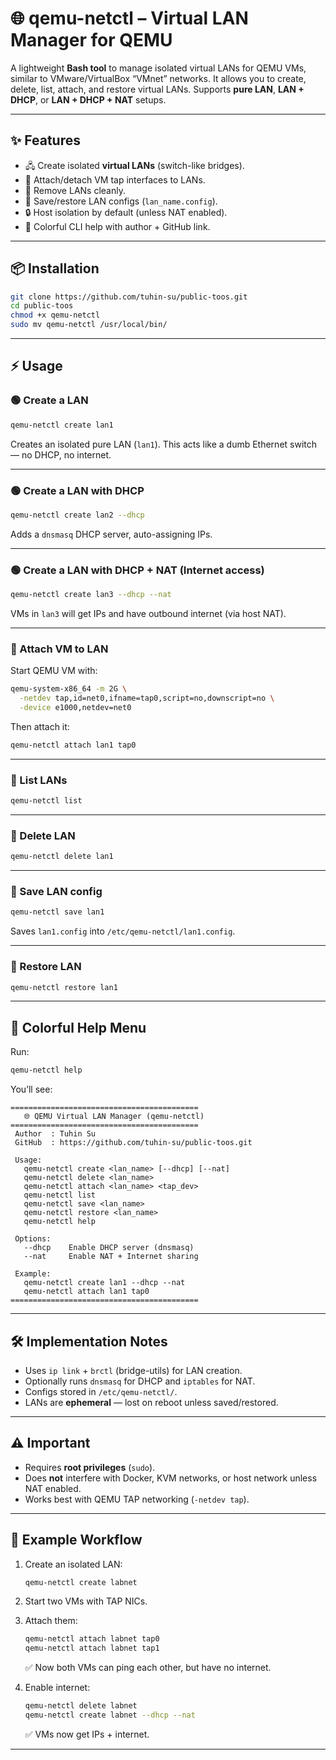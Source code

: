 # 🌐 qemu-netctl – Virtual LAN Manager for QEMU

A lightweight **Bash tool** to manage isolated virtual LANs for QEMU VMs, similar to VMware/VirtualBox “VMnet” networks.
It allows you to create, delete, list, attach, and restore virtual LANs.
Supports **pure LAN**, **LAN + DHCP**, or **LAN + DHCP + NAT** setups.

---

## ✨ Features

* 🖧 Create isolated **virtual LANs** (switch-like bridges).
* 🔌 Attach/detach VM tap interfaces to LANs.
* 🚮 Remove LANs cleanly.
* 💾 Save/restore LAN configs (`lan_name.config`).
* 🔒 Host isolation by default (unless NAT enabled).
* 🎨 Colorful CLI help with author + GitHub link.

---

## 📦 Installation

```bash
git clone https://github.com/tuhin-su/public-toos.git
cd public-toos
chmod +x qemu-netctl
sudo mv qemu-netctl /usr/local/bin/
```

---

## ⚡ Usage

### 🟢 Create a LAN

```bash
qemu-netctl create lan1
```

Creates an isolated pure LAN (`lan1`).
This acts like a dumb Ethernet switch — no DHCP, no internet.

---

### 🟢 Create a LAN with DHCP

```bash
qemu-netctl create lan2 --dhcp
```

Adds a `dnsmasq` DHCP server, auto-assigning IPs.

---

### 🟢 Create a LAN with DHCP + NAT (Internet access)

```bash
qemu-netctl create lan3 --dhcp --nat
```

VMs in `lan3` will get IPs and have outbound internet (via host NAT).

---

### 🔗 Attach VM to LAN

Start QEMU VM with:

```bash
qemu-system-x86_64 -m 2G \
  -netdev tap,id=net0,ifname=tap0,script=no,downscript=no \
  -device e1000,netdev=net0
```

Then attach it:

```bash
qemu-netctl attach lan1 tap0
```

---

### 📜 List LANs

```bash
qemu-netctl list
```

---

### 🚮 Delete LAN

```bash
qemu-netctl delete lan1
```

---

### 💾 Save LAN config

```bash
qemu-netctl save lan1
```

Saves `lan1.config` into `/etc/qemu-netctl/lan1.config`.

---

### 🔄 Restore LAN

```bash
qemu-netctl restore lan1
```

---

## 🎨 Colorful Help Menu

Run:

```bash
qemu-netctl help
```

You’ll see:

```
==========================================
   🌐 QEMU Virtual LAN Manager (qemu-netctl)
==========================================
 Author  : Tuhin Su
 GitHub  : https://github.com/tuhin-su/public-toos.git

 Usage:
   qemu-netctl create <lan_name> [--dhcp] [--nat]
   qemu-netctl delete <lan_name>
   qemu-netctl attach <lan_name> <tap_dev>
   qemu-netctl list
   qemu-netctl save <lan_name>
   qemu-netctl restore <lan_name>
   qemu-netctl help

 Options:
   --dhcp    Enable DHCP server (dnsmasq)
   --nat     Enable NAT + Internet sharing

 Example:
   qemu-netctl create lan1 --dhcp --nat
   qemu-netctl attach lan1 tap0
==========================================
```

---

## 🛠️ Implementation Notes

* Uses `ip link` + `brctl` (bridge-utils) for LAN creation.
* Optionally runs `dnsmasq` for DHCP and `iptables` for NAT.
* Configs stored in `/etc/qemu-netctl/`.
* LANs are **ephemeral** — lost on reboot unless saved/restored.

---

## ⚠️ Important

* Requires **root privileges** (`sudo`).
* Does **not** interfere with Docker, KVM networks, or host network unless NAT enabled.
* Works best with QEMU TAP networking (`-netdev tap`).

---

## 📖 Example Workflow

1. Create an isolated LAN:

   ```bash
   qemu-netctl create labnet
   ```

2. Start two VMs with TAP NICs.

3. Attach them:

   ```bash
   qemu-netctl attach labnet tap0
   qemu-netctl attach labnet tap1
   ```

   ✅ Now both VMs can ping each other, but have no internet.

4. Enable internet:

   ```bash
   qemu-netctl delete labnet
   qemu-netctl create labnet --dhcp --nat
   ```

   ✅ VMs now get IPs + internet.

---
